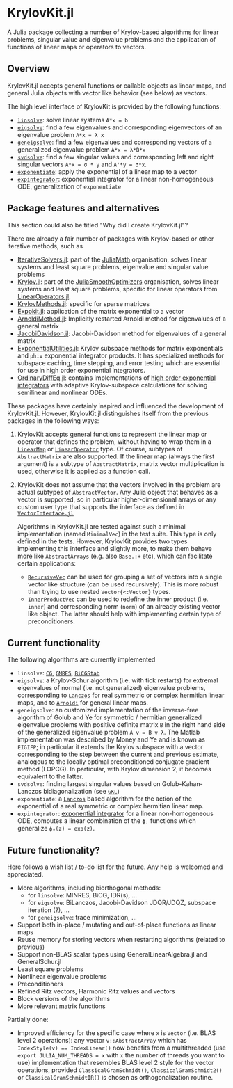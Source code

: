 # KrylovKit.jl

A Julia package collecting a number of Krylov-based algorithms for linear problems, singular
value and eigenvalue problems and the application of functions of linear maps or operators
to vectors.

## Overview
KrylovKit.jl accepts general functions or callable objects as linear maps, and general Julia
objects with vector like behavior (see below) as vectors.

The high level interface of KrylovKit is provided by the following functions:
*   [`linsolve`](@ref): solve linear systems `A*x = b`
*   [`eigsolve`](@ref): find a few eigenvalues and corresponding eigenvectors of an
    eigenvalue problem `A*x = λ x`
*   [`geneigsolve`](@ref): find a few eigenvalues and corresponding vectors of a
    generalized eigenvalue problem `A*x = λ*B*x`
*   [`svdsolve`](@ref): find a few singular values and corresponding left and right
    singular vectors `A*x = σ * y` and `A'*y = σ*x`.
*   [`exponentiate`](@ref): apply the exponential of a linear map to a vector
*   [`expintegrator`](@ref): exponential integrator for a linear non-homogeneous ODE,
    generalization of `exponentiate`

## Package features and alternatives
This section could also be titled "Why did I create KrylovKit.jl"?

There are already a fair number of packages with Krylov-based or other iterative methods, such as
*   [IterativeSolvers.jl](https://github.com/JuliaMath/IterativeSolvers.jl): part of the
    [JuliaMath](https://github.com/JuliaMath) organisation, solves linear systems and least
    square problems, eigenvalue and singular value problems
*   [Krylov.jl](https://github.com/JuliaSmoothOptimizers/Krylov.jl): part of the
    [JuliaSmoothOptimizers](https://github.com/JuliaSmoothOptimizers) organisation, solves
    linear systems and least square problems, specific for linear operators from
    [LinearOperators.jl](https://github.com/JuliaSmoothOptimizers/LinearOperators.jl).
*   [KrylovMethods.jl](https://github.com/lruthotto/KrylovMethods.jl): specific for sparse
    matrices
*   [Expokit.jl](https://github.com/acroy/Expokit.jl): application of the matrix
    exponential to a vector
*   [ArnoldiMethod.jl](https://github.com/haampie/ArnoldiMethod.jl): Implicitly restarted
    Arnoldi method for eigenvalues of a general matrix
*   [JacobiDavidson.jl](https://github.com/haampie/JacobiDavidson.jl): Jacobi-Davidson
    method for eigenvalues of a general matrix
*   [ExponentialUtilities.jl](https://github.com/JuliaDiffEq/ExponentialUtilities.jl): Krylov
    subspace methods for matrix exponentials and `phiv` exponential integrator products. It
    has specialized methods for subspace caching, time stepping, and error testing which are
    essential for use in high order exponential integrators.
*   [OrdinaryDiffEq.jl](https://github.com/JuliaDiffEq/OrdinaryDiffEq.jl):
    contains implementations of [high order exponential integrators](https://docs.juliadiffeq.org/latest/solvers/split_ode_solve/#OrdinaryDiffEq.jl-2)
    with adaptive Krylov-subspace calculations for solving semilinear and nonlinear ODEs.

These packages have certainly inspired and influenced the development of KrylovKit.jl.
However, KrylovKit.jl distinguishes itself from the previous packages in the following ways:

1.  KrylovKit accepts general functions to represent the linear map or operator that defines
    the problem, without having to wrap them in a
    [`LinearMap`](https://github.com/Jutho/LinearMaps.jl) or
    [`LinearOperator`](https://github.com/JuliaSmoothOptimizers/LinearOperators.jl) type.
    Of course, subtypes of `AbstractMatrix` are also supported. If the linear map (always
    the first argument) is a subtype of `AbstractMatrix`, matrix vector multiplication is
    used, otherwise it is applied as a function call.

2.  KrylovKit does not assume that the vectors involved in the problem are actual subtypes
    of `AbstractVector`. Any Julia object that behaves as a vector is supported, so in
    particular higher-dimensional arrays or any custom user type that supports the
    interface as defined in 
    [`VectorInterface.jl`](https://github.com/Jutho/VectorInterface.jl)

    Algorithms in KrylovKit.jl are tested against such a minimal implementation (named
    `MinimalVec`) in the test suite. This type is only defined in the tests. However,
    KrylovKit provides two types implementing this interface and slightly more, to make
    them behave more like `AbstractArrays` (e.g. also `Base.:+` etc), which can facilitate
    certain applications:
    *   [`RecursiveVec`](@ref) can be used for grouping a set of vectors into a single
        vector like structure (can be used recursively). This is more robust than trying to
        use nested `Vector{<:Vector}` types.
    *   [`InnerProductVec`](@ref) can be used to redefine the inner product (i.e. `inner`)
        and corresponding norm (`norm`) of an already existing vector like object. The
        latter should help with implementing certain type of preconditioners.

## Current functionality

The following algorithms are currently implemented
*   `linsolve`: [`CG`](@ref), [`GMRES`](@ref), [`BiCGStab`](@ref)
*   `eigsolve`: a Krylov-Schur algorithm (i.e. with tick restarts) for extremal eigenvalues
    of normal (i.e. not generalized) eigenvalue problems, corresponding to
    [`Lanczos`](@ref) for real symmetric or complex hermitian linear maps, and to
    [`Arnoldi`](@ref) for general linear maps.
*   `geneigsolve`: an customized implementation of the inverse-free algorithm of Golub and
    Ye for symmetric / hermitian generalized eigenvalue problems with positive definite
    matrix `B` in the right hand side of the generalized eigenvalue problem ``A v = B v λ``.
    The Matlab implementation was described by Money and Ye and is known as `EIGIFP`; in
    particular it extends the Krylov subspace with a vector corresponding to the step
    between the current and previous estimate, analogous to the locally optimal
    preconditioned conjugate gradient method (LOPCG). In particular, with Krylov dimension
    2, it becomes equivalent to the latter.
*   `svdsolve`: finding largest singular values based on Golub-Kahan-Lanczos
    bidiagonalization (see [`GKL`](@ref))
*   `exponentiate`: a [`Lanczos`](@ref) based algorithm for the action of the exponential of
    a real symmetric or complex hermitian linear map.
*   `expintegrator`: [exponential integrator](https://en.wikipedia.org/wiki/Exponential_integrator)
    for a linear non-homogeneous ODE, computes a linear combination of the `ϕⱼ` functions which generalize `ϕ₀(z) = exp(z)`.

## Future functionality?

Here follows a wish list / to-do list for the future. Any help is welcomed and appreciated.

*   More algorithms, including biorthogonal methods:
    -   for `linsolve`: MINRES, BiCG, IDR(s), ...
    -   for `eigsolve`: BiLanczos, Jacobi-Davidson JDQR/JDQZ, subspace iteration (?), ...
    -   for `geneigsolve`: trace minimization, ...
*   Support both in-place / mutating and out-of-place functions as linear maps
*   Reuse memory for storing vectors when restarting algorithms (related to previous)
*   Support non-BLAS scalar types using GeneralLinearAlgebra.jl and GeneralSchur.jl
*   Least square problems
*   Nonlinear eigenvalue problems
*   Preconditioners
*   Refined Ritz vectors, Harmonic Ritz values and vectors
*   Block versions of the algorithms
*   More relevant matrix functions

Partially done:
*   Improved efficiency for the specific case where `x` is `Vector` (i.e. BLAS level 2
    operations): any vector `v::AbstractArray` which has `IndexStyle(v) == IndexLinear()`
    now benefits from a multithreaded (use `export JULIA_NUM_THREADS = x` with `x` the
    number of threads you want to use) implementation that resembles BLAS level 2 style for
    the vector operations, provided `ClassicalGramSchmidt()`, `ClassicalGramSchmidt2()` or
    `ClassicalGramSchmidtIR()` is chosen as orthogonalization routine.
